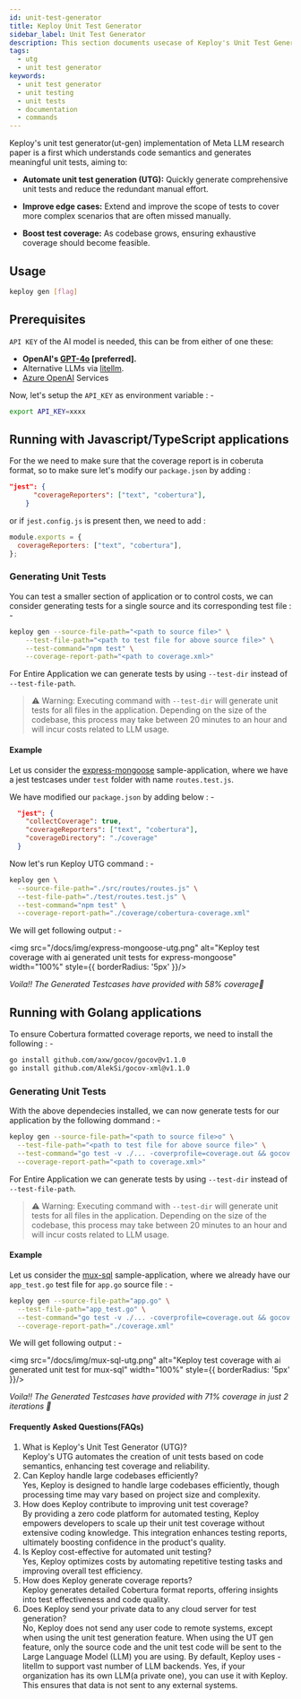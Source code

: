 ```yaml
---
id: unit-test-generator
title: Keploy Unit Test Generator
sidebar_label: Unit Test Generator
description: This section documents usecase of Keploy's Unit Test Generator
tags:
  - utg
  - unit test generator
keywords:
  - unit test generator
  - unit testing
  - unit tests
  - documentation
  - commands
---
```


Keploy's unit test generator(ut-gen) implementation of Meta LLM research paper is a first which understands code semantics and generates meaningful unit tests, aiming to:

- **Automate unit test generation (UTG):** Quickly generate comprehensive unit tests and reduce the redundant manual effort.

- **Improve edge cases:** Extend and improve the scope of tests to cover more complex scenarios that are often missed manually.

- **Boost test coverage:** As codebase grows, ensuring exhaustive coverage should become feasible.

## Usage

```bash
keploy gen [flag]
```

## Prerequisites

`API KEY` of the AI model is needed, this can be from either of one these:

- **OpenAI's [GPT-4o](https://platform.openai.com/) [preferred].**
- Alternative LLMs via [litellm](https://github.com/BerriAI/litellm?tab=readme-ov-file#quick-start-proxy---cli).
- [Azure OpenAI](https://azure.microsoft.com/en-in/products/ai-services/openai-service) Services

Now, let's setup the `API_KEY` as environment variable : -

```bash
export API_KEY=xxxx
```

## Running with Javascript/TypeScript applications

For the we need to make sure that the coverage report is in coberuta format, so to make sure let's modify our `package.json` by adding :

```json
"jest": {
      "coverageReporters": ["text", "cobertura"],
    }
```

or if `jest.config.js` is present then, we need to add :

```js
module.exports = {
  coverageReporters: ["text", "cobertura"],
};
```

### Generating Unit Tests

You can test a smaller section of application or to control costs, we can consider generating tests for a single source and its corresponding test file : -

```bash
keploy gen --source-file-path="<path to source file>" \
    --test-file-path="<path to test file for above source file>" \
    --test-command="npm test" \
    --coverage-report-path="<path to coverage.xml>"
```

For Entire Application we can generate tests by using `--test-dir` instead of `--test-file-path`.

> ⚠️ Warning: Executing command with `--test-dir` will generate unit tests for all files in the application. Depending on the size of the codebase, this process may take between 20 minutes to an hour and will incur costs related to LLM usage.

#### Example

Let us consider the [express-mongoose](https://github.com/keploy/samples-typescript/tree/main/express-mongoose) sample-application, where we have a jest testcases under `test` folder with name `routes.test.js`.

We have modified our `package.json` by adding below : -

```json
  "jest": {
    "collectCoverage": true,
    "coverageReporters": ["text", "cobertura"],
    "coverageDirectory": "./coverage"
  }
```

Now let's run Keploy UTG command : -

```bash
keploy gen \
  --source-file-path="./src/routes/routes.js" \
  --test-file-path="./test/routes.test.js" \
  --test-command="npm test" \
  --coverage-report-path="./coverage/cobertura-coverage.xml"
```

We will get following output : -

<img src="/docs/img/express-mongoose-utg.png" alt="Keploy test coverage with ai generated unit tests for express-mongoose" width="100%" style={{ borderRadius: '5px' }}/>

_Voila!! The Generated Testcases have provided with 58% coverage🌟_

## Running with Golang applications

To ensure Cobertura formatted coverage reports, we need to install the following : -

```bash
go install github.com/axw/gocov/gocov@v1.1.0
go install github.com/AlekSi/gocov-xml@v1.1.0
```

### Generating Unit Tests

With the above dependecies installed, we can now generate tests for our application by the following dommand : -

```bash
keploy gen --source-file-path="<path to source file>o" \
  --test-file-path="<path to test file for above source file>" \
  --test-command="go test -v ./... -coverprofile=coverage.out && gocov convert coverage.out | gocov-xml > coverage.xml" \
  --coverage-report-path="<path to coverage.xml>"
```

For Entire Application we can generate tests by using `--test-dir` instead of `--test-file-path`.

> ⚠️ Warning: Executing command with `--test-dir` will generate unit tests for all files in the application. Depending on the size of the codebase, this process may take between 20 minutes to an hour and will incur costs related to LLM usage.

#### Example

Let us consider the [mux-sql](https://github.com/keploy/samples-go/tree/main/mux-sql/) sample-application, where we already have our `app_test.go` test file for `app.go` source file : -

```bash
keploy gen --source-file-path="app.go" \
  --test-file-path="app_test.go" \
  --test-command="go test -v ./... -coverprofile=coverage.out && gocov convert coverage.out | gocov-xml > coverage.xml" \
  --coverage-report-path="./coverage.xml"
```

We will get following output : -

<img src="/docs/img/mux-sql-utg.png" alt="Keploy test coverage with ai generated unit test for mux-sql" width="100%" style={{ borderRadius: '5px' }}/>

_Voila!! The Generated Testcases have provided with 71% coverage in just 2 iterations 🌟_

#### Frequently Asked Questions(FAQs)

1. What is Keploy's Unit Test Generator (UTG)? <br>
    Keploy's UTG automates the creation of unit tests based on code semantics, enhancing test coverage and reliability.
2. Can Keploy handle large codebases efficiently?<br>
    Yes, Keploy is designed to handle large codebases efficiently, though processing time may vary based on project size and complexity.
3. How does Keploy contribute to improving unit test   coverage?<br>
    By providing a zero code platform for automated testing, Keploy empowers developers to scale up their unit test coverage without extensive coding knowledge. This integration enhances testing reports, ultimately boosting confidence in the product's quality.
4. Is Keploy cost-effective for automated unit 
testing?<br>
Yes, Keploy optimizes costs by automating repetitive testing tasks and improving overall test efficiency.
5. How does Keploy generate coverage reports?<br>
    Keploy generates detailed Cobertura format reports, offering insights into test effectiveness and code quality.
6. Does Keploy send your private data to any cloud
server for test generation?<br>
  No, Keploy does not send any user code to remote systems, except when using the unit test generation feature. When using the UT gen feature, only the source code and the unit test code will be sent to the Large Language Model (LLM) you are using. By default, Keploy uses - litellm to support vast number of LLM backends. Yes, if your organization has its own LLM(a private one), you can use it with Keploy. This ensures that data is not sent to any external systems.

